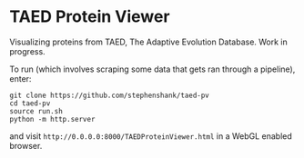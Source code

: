 # TAED Protein Viewer

Visualizing proteins from TAED, The Adaptive Evolution Database. Work in progress.

To run (which involves scraping some data that gets ran through a pipeline), enter:

```
git clone https://github.com/stephenshank/taed-pv
cd taed-pv
source run.sh
python -m http.server
```

and visit `http://0.0.0.0:8000/TAEDProteinViewer.html` in a WebGL enabled browser.

